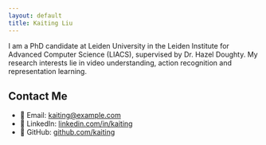 ```yaml
---
layout: default
title: Kaiting Liu
---
```


I am a PhD candidate at Leiden University in the Leiden Institute for Advanced Computer Science (LIACS), supervised by Dr. Hazel Doughty. My research interests lie in video understanding, action recognition and representation learning.

## Contact Me
- 📧 Email: [kaiting@example.com](mailto:kaiting@example.com)
- 💼 LinkedIn: [linkedin.com/in/kaiting](https://linkedin.com/in/kaiting)
- 🐙 GitHub: [github.com/kaiting](https://github.com/kaiting)
